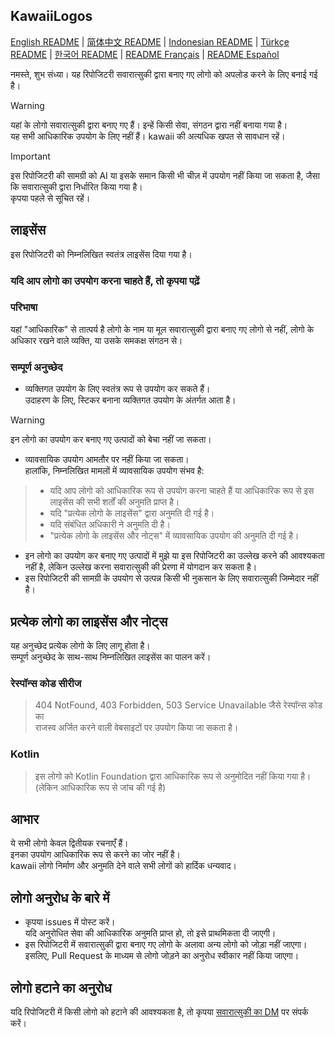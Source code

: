 ## KawaiiLogos

[English README](./README_EN.md) | [简体中文 README](/README-zhHans.md) | [Indonesian README](/README-ID.md) | [Türkçe README](/README-tr.md) | [한국어 README](/README-kr.md) | [README Français](/README-fr.md) | [README Español](/README-es.md)

नमस्ते, शुभ संध्या। यह रिपोजिटरी सवारात्सुकी द्वारा बनाए गए लोगो को अपलोड करने के लिए बनाई गई है।

> [!WARNING]  
 यहां के लोगो सवारात्सुकी द्वारा बनाए गए हैं। इन्हें किसी सेवा, संगठन द्वारा नहीं बनाया गया है।  
 यह सभी आधिकारिक उपयोग के लिए नहीं हैं।
 kawaii की अत्यधिक खपत से सावधान रहें।

> [!IMPORTANT]  
 इस रिपोजिटरी की सामग्री को AI या इसके समान किसी भी चीज़ में उपयोग नहीं किया जा सकता है, जैसा कि सवारात्सुकी द्वारा निर्धारित किया गया है।  
 कृपया पहले से सूचित रहें।

## लाइसेंस

इस रिपोजिटरी को निम्नलिखित स्वतंत्र लाइसेंस दिया गया है।

### यदि आप लोगो का उपयोग करना चाहते हैं, तो कृपया पढ़ें

### परिभाषा

यहां "आधिकारिक" से तात्पर्य है लोगो के नाम या मूल सवारात्सुकी द्वारा बनाए गए लोगो से नहीं, लोगो के अधिकार रखने वाले व्यक्ति, या उसके समकक्ष संगठन से।

### सम्पूर्ण अनुच्छेद

- व्यक्तिगत उपयोग के लिए स्वतंत्र रूप से उपयोग कर सकते हैं।  
उदाहरण के लिए, स्टिकर बनाना व्यक्तिगत उपयोग के अंतर्गत आता है।
> [!WARNING]  
> इन लोगो का उपयोग कर बनाए गए उत्पादों को बेचा नहीं जा सकता।
- व्यावसायिक उपयोग आमतौर पर नहीं किया जा सकता।  
हालांकि, निम्नलिखित मामलों में व्यावसायिक उपयोग संभव है:
> - यदि आप लोगो को आधिकारिक रूप से उपयोग करना चाहते हैं या आधिकारिक रूप से इस लाइसेंस की सभी शर्तों की अनुमति प्राप्त है।  
> - यदि "प्रत्येक लोगो के लाइसेंस" द्वारा अनुमति दी गई है।  
> - यदि संबंधित अधिकारी ने अनुमति दी है।  
> - "प्रत्येक लोगो के लाइसेंस और नोट्स" में व्यावसायिक उपयोग की अनुमति दी गई है।
- इन लोगो का उपयोग कर बनाए गए उत्पादों में मुझे या इस रिपोजिटरी का उल्लेख करने की आवश्यकता नहीं है, लेकिन उल्लेख करना सवारात्सुकी की प्रेरणा में योगदान कर सकता है।
- इस रिपोजिटरी की सामग्री के उपयोग से उत्पन्न किसी भी नुकसान के लिए सवारात्सुकी जिम्मेदार नहीं है।

## प्रत्येक लोगो का लाइसेंस और नोट्स

यह अनुच्छेद प्रत्येक लोगो के लिए लागू होता है।  
सम्पूर्ण अनुच्छेद के साथ-साथ निम्नलिखित लाइसेंस का पालन करें।

### रेस्पॉन्स कोड सीरीज

> 404 NotFound, 403 Forbidden, 503 Service Unavailable जैसे रेस्पॉन्स कोड का  
राजस्व अर्जित करने वाली वेबसाइटों पर उपयोग किया जा सकता है।

### Kotlin

> इस लोगो को Kotlin Foundation द्वारा आधिकारिक रूप से अनुमोदित नहीं किया गया है।  
(लेकिन आधिकारिक रूप से जांच की गई है)

## आभार

ये सभी लोगो केवल द्वितीयक रचनाएँ हैं।  
इनका उपयोग आधिकारिक रूप से करने का जोर नहीं है।  
kawaii लोगो निर्माण और अनुमति देने वाले सभी लोगों को हार्दिक धन्यवाद।

## लोगो अनुरोध के बारे में

- कृपया issues में पोस्ट करें।  
 यदि अनुरोधित सेवा की आधिकारिक अनुमति प्राप्त हो, तो इसे प्राथमिकता दी जाएगी।
- इस रिपोजिटरी में सवारात्सुकी द्वारा बनाए गए लोगो के अलावा अन्य लोगो को जोड़ा नहीं जाएगा।  
 इसलिए, Pull Request के माध्यम से लोगो जोड़ने का अनुरोध स्वीकार नहीं किया जाएगा।

## लोगो हटाने का अनुरोध

यदि रिपोजिटरी में किसी लोगो को हटाने की आवश्यकता है, तो कृपया [सवारात्सुकी का DM](https://x.com/sawaratsuki1004) पर संपर्क करें।